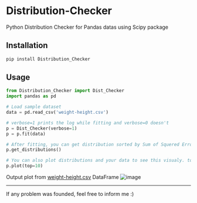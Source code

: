 # Distribution-Checker
Python Distribution Checker for Pandas datas using Scipy package

## Installation
```bash
pip install Distribution_Checker
```

## Usage
```python
from Distribution_Checker import Dist_Checker
import pandas as pd

# Load sample dataset
data = pd.read_csv('weight-height.csv')

# verbose=1 prints the log while fitting and verbose=0 doesn't
p = Dist_Checker(verbose=1)
p = p.fit(data)

# After fitting, you can get distribution sorted by Sum of Squered Error that fit your data, so the first distribution is the distribution that is closer to your data
p.get_distributions()

# You can also plot distributions and your data to see this visualy. top=10 means that you want to plot top 10 distributions that match your data
p.plot(top=10)
```
Output plot from [weight-height.csv](https://github.com/amirhr098/Distribution-Checker/files/9228716/weight-height.csv) DataFrame
![image](https://user-images.githubusercontent.com/95343201/182023160-48c8b978-6f71-433e-8f57-40965ed5ce35.png)

---
If any problem was founded, feel free to inform me :)